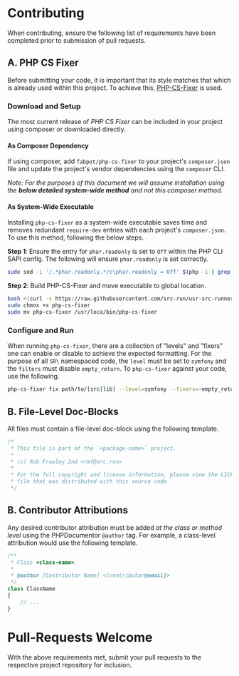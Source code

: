 # Contributing

When contributing, ensure the following list of requirements have been completed
prior to submission of pull requests.

## A. PHP CS Fixer

Before submitting your code, it is important that its style matches that which
is already used within this project. To achieve this,
[PHP-CS-Fixer](https://github.com/FriendsOfPHP/PHP-CS-Fixer) is used.

### Download and Setup

The most current release of *PHP CS Fixer* can be included in your project using
composer or downloaded directly.

#### As Composer Dependency

If using composer, add `fabpot/php-cs-fixer` to your project's `composer.json`
file and update the project's vendor dependencies using the `composer` CLI.

*Note: For the purposes of this document we will assume installation using
the __below detailed system-wide method__ and not this composer method.*

#### As System-Wide Executable

Installing `php-cs-fixer` as a system-wide executable saves time and removes
redundant `require-dev` entries with each project's `composer.json`. To use
this method, following the below steps.

__Step 1__: Ensure the entry for `phar.readonly` is set to `Off` within the
PHP CLI SAPI config. The following will ensure `phar.readonly` is set correctly.

```bash
sudo sed -i '/.*phar.readonly.*/c\phar.readonly = Off' $(php -i | grep "Loaded Configuration File" | grep -oP '[^\s]+ini')
```

__Step 2__: Build PHP-CS-Fixer and move executable to global location.

```bash
bash <(curl -s https://raw.githubusercontent.com/src-run/usr-src-runner/master/scripts/get-php-cs-fixer)
sudo chmox +x php-cs-fixer
sudo mv php-cs-fixer /usr/loca/bin/php-cs-fixer
```

### Configure and Run

When running `php-cs-fixer`, there are a collection of "levels" and "fixers" one
can enable or disable to achieve the expected formatting. For the purpose of
all `SR\` namespaced code, the `level` must be set to `symfony` and the
`filters` must disable `empty_return`. To `php-cs-fixer` against your code, use
the following.

```bash
php-cs-fixer fix path/to/[src|lib] --level=symfony --fixers=-empty_return
```

## B. File-Level Doc-Blocks

All files must contain a file-level doc-block using the following template.

```php
/*
 * This file is part of the `<package-name>` project.
 *
 * (c) Rob Frawley 2nd <rmf@src.run>
 *
 * For the full copyright and license information, please view the LICENSE.md
 * file that was distributed with this source code.
 */
```

## B. Contributor Attributions

Any desired contributor attribution must be added *at the class or method
level* using the PHPDocumentor `@author` tag. For example, a class-level
attribution would use the following template.

```php
/**
 * Class <class-name>.
 *
 * @author [Contributor Name] <[contributor@email]>
 */
class ClassName
{
    // ...
}
```

# Pull-Requests Welcome

With the above requirements met, submit your pull requests to the respective
project repository for inclusion.
